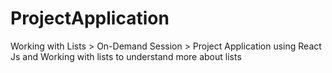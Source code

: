 # ProjectApplication
Working with Lists > On-Demand Session > Project Application using React Js and Working with lists to understand more about lists
